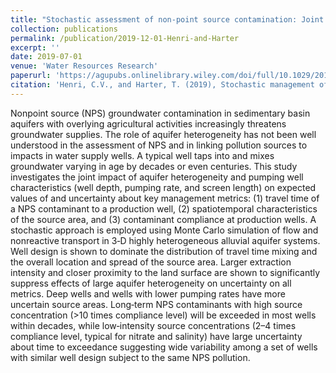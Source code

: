 ```yaml
---
title: "Stochastic assessment of non-point source contamination: Joint impact of aquifer heterogeneity and wells characteristics on management metrics"
collection: publications
permalink: /publication/2019-12-01-Henri-and-Harter
excerpt: ''
date: 2019-07-01
venue: 'Water Resources Research'
paperurl: 'https://agupubs.onlinelibrary.wiley.com/doi/full/10.1029/2018WR024230'
citation: 'Henri, C.V., and Harter, T. (2019), Stochastic management of non-point source contamination: joint impact of aquifer heterogeneity and wells characteristics on travel times and contributing areas, in press for publication in Water Resources Research.'
---
```


Nonpoint source (NPS) groundwater contamination in sedimentary basin aquifers with overlying agricultural activities increasingly threatens groundwater supplies. The role of aquifer heterogeneity has not been well understood in the assessment of NPS and in linking pollution sources to impacts in water supply wells. A typical well taps into and mixes groundwater varying in age by decades or even centuries. This study investigates the joint impact of aquifer heterogeneity and pumping well characteristics (well depth, pumping rate, and screen length) on expected values of and uncertainty about key management metrics: (1) travel time of a NPS contaminant to a production well, (2) spatiotemporal characteristics of the source area, and (3) contaminant compliance at production wells. A stochastic approach is employed using Monte Carlo simulation of flow and nonreactive transport in 3‐D highly heterogeneous alluvial aquifer systems. Well design is shown to dominate the distribution of travel time mixing and the overall location and spread of the source area. Larger extraction intensity and closer proximity to the land surface are shown to significantly suppress effects of large aquifer heterogeneity on uncertainty on all metrics. Deep wells and wells with lower pumping rates have more uncertain source areas. Long‐term NPS contaminants with high source concentration (>10 times compliance level) will be exceeded in most wells within decades, while low‐intensity source concentrations (2–4 times compliance level, typical for nitrate and salinity) have large uncertainty about time to exceedance suggesting wide variability among a set of wells with similar well design subject to the same NPS pollution.
